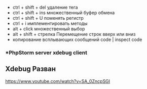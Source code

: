 * ctrl + shift + del удаление тега
* ctrl + shift + ins множественный буфер обмена
* ctrl + shift + U поменять регистр
* ctrl + i имплементировать методы
* alt + click множественный выбор
* alt + shift + стрелка Перемещение строк вверх или вниз
* копирование всплывающих сообщений code | inspect code

### *PhpStorm server xdebug client
## Xdebug Разван
https://www.youtube.com/watch?v=SA_0ZncpSGI
